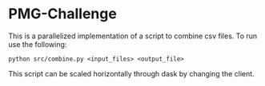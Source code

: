 # PMG-Challenge

This is a parallelized implementation of a script to combine csv files. To run use the following:

```
python src/combine.py <input_files> <output_file>
```

This script can be scaled horizontally through dask by changing the client.
